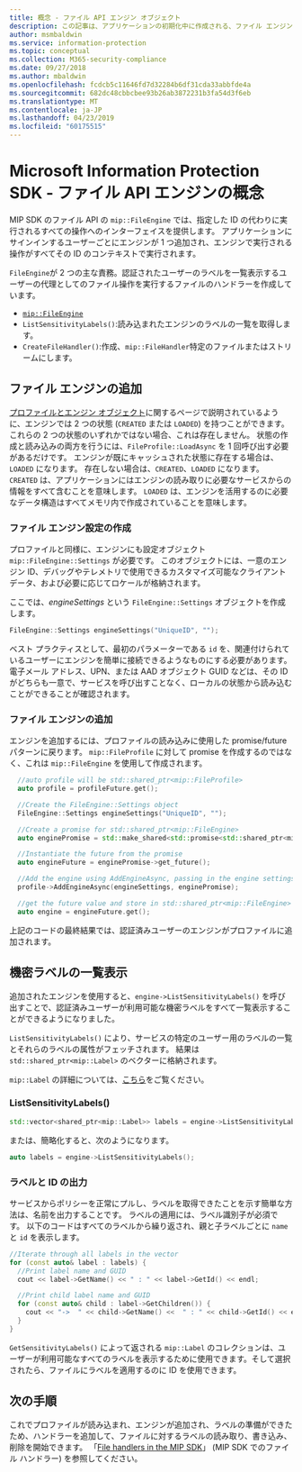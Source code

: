 ```yaml
---
title: 概念 - ファイル API エンジン オブジェクト
description: この記事は、アプリケーションの初期化中に作成される、ファイル エンジン オブジェクトの概念を理解するのに役立ちます。
author: msmbaldwin
ms.service: information-protection
ms.topic: conceptual
ms.collection: M365-security-compliance
ms.date: 09/27/2018
ms.author: mbaldwin
ms.openlocfilehash: fcdcb5c11646fd7d32284b6df31cda33abbfde4a
ms.sourcegitcommit: 682dc48cbbcbee93b26ab3872231b3fa54d3f6eb
ms.translationtype: MT
ms.contentlocale: ja-JP
ms.lasthandoff: 04/23/2019
ms.locfileid: "60175515"
---
```

# <a name="microsoft-information-protection-sdk---file-api-engine-concepts"></a>Microsoft Information Protection SDK - ファイル API エンジンの概念

MIP SDK のファイル API の `mip::FileEngine` では、指定した ID の代わりに実行されるすべての操作へのインターフェイスを提供します。 アプリケーションにサインインするユーザーごとにエンジンが 1 つ追加され、エンジンで実行される操作がすべてその ID のコンテキストで実行されます。

`FileEngine`が 2 つの主な責務。認証されたユーザーのラベルを一覧表示するユーザーの代理としてのファイル操作を実行するファイルのハンドラーを作成しています。 

- [`mip::FileEngine`](reference/class_mip_fileengine.md)
- `ListSensitivityLabels()`:読み込まれたエンジンのラベルの一覧を取得します。
- `CreateFileHandler()`:作成、`mip::FileHandler`特定のファイルまたはストリームにします。

## <a name="add-a-file-engine"></a>ファイル エンジンの追加

[プロファイルとエンジン オブジェクト](concept-profile-engine-cpp.md)に関するページで説明されているように、エンジンでは 2 つの状態 (`CREATED` または `LOADED`) を持つことができます。 これらの 2 つの状態のいずれかではない場合、これは存在しません。 状態の作成と読み込みの両方を行うには、`FileProfile::LoadAsync` を 1 回呼び出す必要があるだけです。 エンジンが既にキャッシュされた状態に存在する場合は、`LOADED` になります。 存在しない場合は、`CREATED`、`LOADED` になります。 `CREATED` は、アプリケーションにはエンジンの読み取りに必要なサービスからの情報をすべて含むことを意味します。 `LOADED` は、エンジンを活用するのに必要なデータ構造はすべてメモリ内で作成されていることを意味します。

### <a name="create-file-engine-settings"></a>ファイル エンジン設定の作成

プロファイルと同様に、エンジンにも設定オブジェクト `mip::FileEngine::Settings` が必要です。 このオブジェクトには、一意のエンジン ID、デバッグやテレメトリで使用できるカスタマイズ可能なクライアント データ、および必要に応じてロケールが格納されます。

ここでは、*engineSettings* という `FileEngine::Settings` オブジェクトを作成します。 

```cpp
FileEngine::Settings engineSettings("UniqueID", "");
```

ベスト プラクティスとして、最初のパラメーターである `id` を、関連付けられているユーザーにエンジンを簡単に接続できるようなものにする必要があります。 電子メール アドレス、UPN、または AAD オブジェクト GUID などは、その ID がどちらも一意で、サービスを呼び出すことなく、ローカルの状態から読み込むことができることが確認されます。

### <a name="add-the-file-engine"></a>ファイル エンジンの追加

エンジンを追加するには、プロファイルの読み込みに使用した promise/future パターンに戻ります。 `mip::FileProfile` に対して promise を作成するのではなく、これは `mip::FileEngine` を使用して作成されます。

```cpp
  //auto profile will be std::shared_ptr<mip::FileProfile>
  auto profile = profileFuture.get();

  //Create the FileEngine::Settings object
  FileEngine::Settings engineSettings("UniqueID", "");

  //Create a promise for std::shared_ptr<mip::FileEngine>
  auto enginePromise = std::make_shared<std::promise<std::shared_ptr<mip::FileEngine>>>();

  //Instantiate the future from the promise
  auto engineFuture = enginePromise->get_future();

  //Add the engine using AddEngineAsync, passing in the engine settings and the promise
  profile->AddEngineAsync(engineSettings, enginePromise);

  //get the future value and store in std::shared_ptr<mip::FileEngine>
  auto engine = engineFuture.get();
```

上記のコードの最終結果では、認証済みユーザーのエンジンがプロファイルに追加されます。

## <a name="list-sensitivity-labels"></a>機密ラベルの一覧表示

追加されたエンジンを使用すると、`engine->ListSensitivityLabels()` を呼び出すことで、認証済みユーザーが利用可能な機密ラベルをすべて一覧表示することができるようになりました。

`ListSensitivityLabels()` により、サービスの特定のユーザー用のラベルの一覧とそれらのラベルの属性がフェッチされます。 結果は `std::shared_ptr<mip::Label>` のベクターに格納されます。

`mip::Label` の詳細については、[こちら]()をご覧ください。

### <a name="listsensitivitylabels"></a>ListSensitivityLabels()

```cpp
std::vector<shared_ptr<mip::Label>> labels = engine->ListSensitivityLabels();
```

または、簡略化すると、次のようになります。

```cpp
auto labels = engine->ListSensitivityLabels();
```

### <a name="print-the-labels-and-ids"></a>ラベルと ID の出力

サービスからポリシーを正常にプルし、ラベルを取得できたことを示す簡単な方法は、名前を出力することです。 ラベルの適用には、ラベル識別子が必須です。 以下のコードはすべてのラベルから繰り返され、親と子ラベルごとに `name` と `id` を表示します。

```cpp
//Iterate through all labels in the vector
for (const auto& label : labels) {
  //Print label name and GUID
  cout << label->GetName() << " : " << label->GetId() << endl;

  //Print child label name and GUID
  for (const auto& child : label->GetChildren()) {
    cout << "->  " << child->GetName() <<  " : " << child->GetId() << endl;
  }
}
```

`GetSensitivityLabels()` によって返される `mip::Label` のコレクションは、ユーザーが利用可能なすべてのラベルを表示するために使用できます。そして選択されたら、ファイルにラベルを適用するのに ID を使用できます。

## <a name="next-steps"></a>次の手順

これでプロファイルが読み込まれ、エンジンが追加され、ラベルの準備ができたため、ハンドラーを追加して、ファイルに対するラベルの読み取り、書き込み、削除を開始できます。 「[File handlers in the MIP SDK](concept-handler-file-cpp.md)」 (MIP SDK でのファイル ハンドラー) を参照してください。

